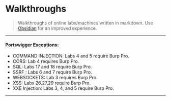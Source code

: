 # Walkthroughs

> Walkthroughs of online labs/machines written in markdown.
> Use [Obsidian](https://obsidian.md/) for an improved experience.

---

#### Portswigger Exceptions:

* COMMAND INJECTION: Labs 4 and 5 require Burp Pro.
* CORS: Lab 4 requires Burp Pro.
* SQL: Labs 17 and 18 require Burp Pro.
* SSRF : Labs 6 and 7 require Burp Pro.
* WEBSOCKETS: Lab 3 requires Burp Pro.
* XSS: Labs 26,27,29 require Burp Pro.
* XXE Injection: Labs 3, 4, and 5 require Burp Pro.

---
